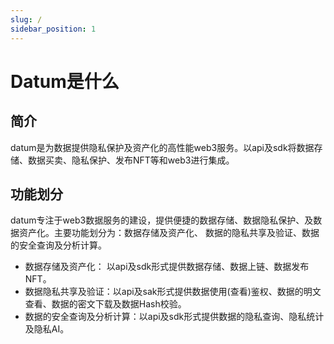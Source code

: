 ```yaml
---
slug: /
sidebar_position: 1
---
```

# Datum是什么

## 简介

datum是为数据提供隐私保护及资产化的高性能web3服务。以api及sdk将数据存储、数据买卖、隐私保护、发布NFT等和web3进行集成。


## 功能划分

datum专注于web3数据服务的建设，提供便捷的数据存储、数据隐私保护、及数据资产化。主要功能划分为：数据存储及资产化、 数据的隐私共享及验证、数据的安全查询及分析计算。


- 数据存储及资产化： 以api及sdk形式提供数据存储、数据上链、数据发布NFT。
- 数据隐私共享及验证：以api及sak形式提供数据使用(查看)鉴权、数据的明文查看、数据的密文下载及数据Hash校验。
- 数据的安全查询及分析计算：以api及sdk形式提供数据的隐私查询、隐私统计及隐私AI。
